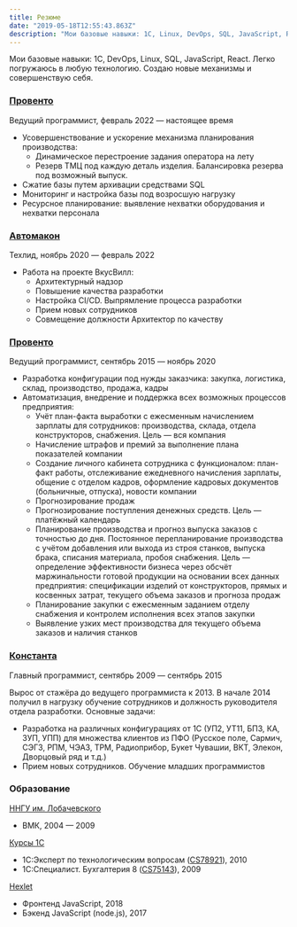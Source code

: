 ```yaml
---
title: Резюме
date: "2019-05-18T12:55:43.863Z"
description: "Мои базовые навыки: 1С, Linux, DevOps, SQL, JavaScript, React."
---
```

Мои базовые навыки: 1С, DevOps, Linux, SQL, JavaScript, React. Легко погружаюсь в любую технологию. Создаю новые механизмы и совершенствую себя.

### [Провенто](http://provento-electro.ru/)

Ведущий программист, февраль 2022 — настоящее время

- Усовершенствование и ускорение механизма планирования производства:
    - Динамическое перестроение задания оператора на лету
    - Резерв ТМЦ под каждую деталь изделия. Балансировка резерва под возможный выпуск.
- Сжатие базы путем архивации средствами SQL
- Мониторинг и настройка базы под возросшую нагрузку
- Ресурсное планирование: выявление нехватки оборудования и нехватки персонала

### [Автомакон](https://automacon.ru/)

Техлид, ноябрь 2020 — февраль 2022

- Работа на проекте ВкусВилл:
    - Архитектурный надзор
    - Повышение качества разработки
    - Настройка CI/CD. Выпрямление процесса разработки
    - Прием новых сотрудников
    - Совмещение должности Архитектор по качеству

### [Провенто](http://provento-electro.ru/)

Ведущий программист, сентябрь 2015 — ноябрь 2020

- Разработка конфигурации под нужды заказчика: закупка, логистика, склад, производство, продажа, кадры
- Автоматизация, внедрение и поддержка всех возможных процессов предприятия:
    - Учёт план-факта выработки с ежесменным начислением зарплаты для сотрудников: производства, склада, отдела конструкторов, снабжения. Цель — вся компания
    - Начисление штрафов и премий за выполнение плана показателей компании
    - Создание личного кабинета сотрудника с функционалом: план-факт работы, отслеживание ежедневного начисления зарплаты,  общение с отделом кадров, оформление кадровых документов (больничные, отпуска), новости компании
    - Прогнозирование продаж
    - Прогнозирование поступления денежных средств. Цель — платёжный календарь
    - Планирование производства и прогноз выпуска заказов с точностью до дня. Постоянное перепланирование производства с учётом добавления или выхода из строя станков, выпуска брака, списания материала, пробоя снабжения. Цель — определение эффективности бизнеса через обсчёт маржинальности готовой продукции на основании всех данных предприятия: спецификации изделий от конструкторов, прямых и косвенных затрат, текущего объема заказов и прогноза продаж
    - Планирование закупки с ежесменным заданием отделу снабжения и контролем исполнения всех этапов закупки
    - Выявление узких мест производства для текущего объема заказов и наличия станков

### [Константа](http://standart1c.ru/)

Главный программист, сентябрь 2009 — сентябрь 2015

Вырос от стажёра до ведущего программиста к 2013. В начале 2014 получил в нагрузку обучение сотрудников и должность руководителя отдела разработки. Основные задачи:
- Разработка на различных конфигурациях от 1С (УП2, УТ11, БП3, КА, ЗУП, УПП) для множества клиентов из ПФО (Русское поле, Сармич, СЭГЗ, РПМ, ЧЭАЗ, ТРМ, Радиоприбор, Букет Чувашии, ВКТ, Элекон, Дворцовый ряд и т.д.)
- Прием новых сотрудников. Обучение младших программистов

### Образование

[ННГУ им. Лобачевского](http://www.unn.ru/)
- ВМК, 2004 — 2009

[Курсы 1С](https://uc1.1c.ru/account/summary/?token=1e6b5d763288ceae913c1a9be2450fb9)
- 1С:Эксперт по технологическим вопросам ([CS78921](https://uc1.1c.ru/account/get_prof_certificate/?typeGuid=620c93bd-caf8-11db-b9de-000e0c2f31ac&certificateShortNumber=78921&guid=39022895-a8d9-11de-8780-001a6411168a)), 2010
- 1С:Специалист. Бухгалтерия 8 ([CS75143](https://uc1.1c.ru/account/get_prof_certificate/?typeGuid=f1d0032a-b004-11da-b4f7-00145e306420&certificateShortNumber=75143&guid=39022895-a8d9-11de-8780-001a6411168a)), 2009

[Hexlet](https://ru.hexlet.io/my)
- Фронтенд JavaScript, 2018
- Бэкенд JavaScript (node.js), 2017
